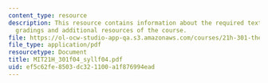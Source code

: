 ```yaml
---
content_type: resource
description: This resource contains information about the required textbooks, course
  gradings and additional resources of the course.
file: https://ol-ocw-studio-app-qa.s3.amazonaws.com/courses/21h-301-the-ancient-world-greece-fall-2004/ef5c62fe8503dc321100a1f876994ead_MIT21H_301f04_syllf04.pdf
file_type: application/pdf
resourcetype: Document
title: MIT21H_301f04_syllf04.pdf
uid: ef5c62fe-8503-dc32-1100-a1f876994ead
---
```

